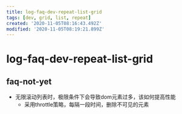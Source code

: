 ```yaml
---
title: log-faq-dev-repeat-list-grid
tags: [dev, grid, list, repeat]
created: '2020-11-05T08:16:43.492Z'
modified: '2020-11-05T08:19:21.899Z'
---
```


# log-faq-dev-repeat-list-grid

## faq-not-yet

- 无限滚动列表时，极限条件下会导致dom元素过多，该如何提高性能
  - 采用throttle策略，每隔一段时间，删除不可见的元素

